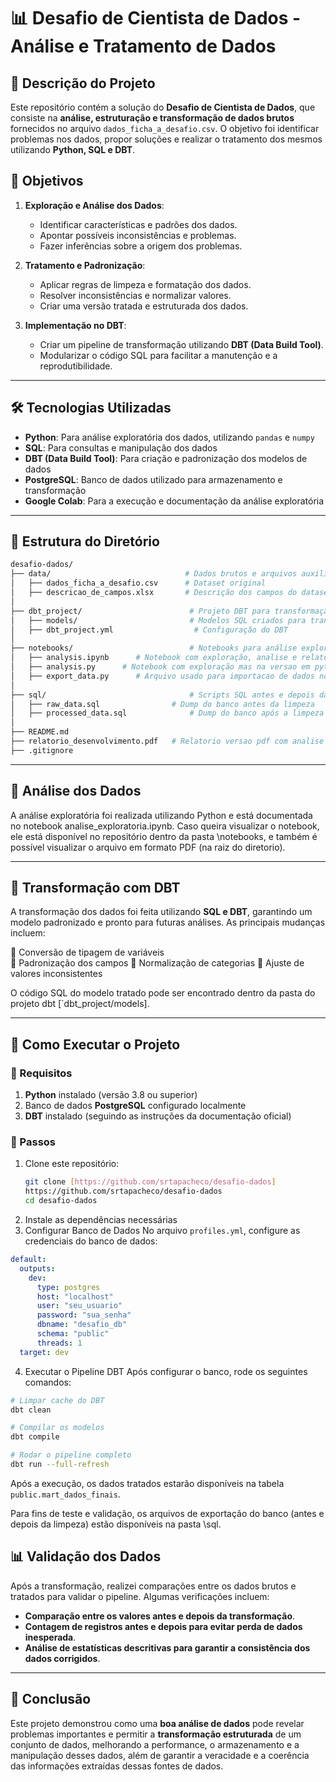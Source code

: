 # 📊 Desafio de Cientista de Dados - Análise e Tratamento de Dados

## 📌 Descrição do Projeto
Este repositório contém a solução do **Desafio de Cientista de Dados**, que consiste na **análise, estruturação e transformação de dados brutos** fornecidos no arquivo `dados_ficha_a_desafio.csv`. O objetivo foi identificar problemas nos dados, propor soluções e realizar o tratamento dos mesmos utilizando **Python, SQL e DBT**.


## 🎯 **Objetivos**
1. **Exploração e Análise dos Dados**:
   - Identificar características e padrões dos dados.
   - Apontar possíveis inconsistências e problemas.
   - Fazer inferências sobre a origem dos problemas.

2. **Tratamento e Padronização**:
   - Aplicar regras de limpeza e formatação dos dados.
   - Resolver inconsistências e normalizar valores.
   - Criar uma versão tratada e estruturada dos dados.

3. **Implementação no DBT**:
   - Criar um pipeline de transformação utilizando **DBT (Data Build Tool)**.
   - Modularizar o código SQL para facilitar a manutenção e a reprodutibilidade.

---

## 🛠️ Tecnologias Utilizadas
- **Python**: Para análise exploratória dos dados, utilizando `pandas` e `numpy`
- **SQL**: Para consultas e manipulação dos dados  
- **DBT (Data Build Tool)**: Para criação e padronização dos modelos de dados  
- **PostgreSQL**: Banco de dados utilizado para armazenamento e transformação  
- **Google Colab**: Para a execução e documentação da análise exploratória  

---

## 📂 Estrutura do Diretório
```bash
desafio-dados/
├── data/                              # Dados brutos e arquivos auxiliares
│   ├── dados_ficha_a_desafio.csv      # Dataset original
│   ├── descricao_de_campos.xlsx       # Descrição dos campos do dataset
│
├── dbt_project/                        # Projeto DBT para transformação de dados
│   ├── models/                         # Modelos SQL criados para transformação
│   ├── dbt_project.yml                  # Configuração do DBT
│
├── notebooks/                          # Notebooks para análise exploratória
│   ├── analysis.ipynb      # Notebook com exploração, analise e relatórios de desenvolvimento versao notebook jupter
│   ├── analysis.py      # Notebook com exploração mas na versao em python
│   ├── export_data.py      # Arquivo usado para importacao de dados no Postgres
│
├── sql/                                # Scripts SQL antes e depois da transformação
│   ├── raw_data.sql                # Dump do banco antes da limpeza
│   ├── processed_data.sql              # Dump do banco após a limpeza e transformação
│
├── README.md      
├── relatorio_desenvolvimento.pdf   # Relatorio versao pdf com analise e desenvolvimento do desafio
├── .gitignore                           
```

---

## 🔎 Análise dos Dados
A análise exploratória foi realizada utilizando Python e está documentada no notebook analise_exploratoria.ipynb. Caso queira visualizar o notebook, ele está disponível no repositório dentro da pasta \notebooks, e também é possível visualizar o arquivo em formato PDF (na raiz do diretorio). 

---

## 🔄 Transformação com DBT
A transformação dos dados foi feita utilizando **SQL e DBT**, garantindo um modelo padronizado e pronto para futuras análises. As principais mudanças incluem:

🔹 Conversão de tipagem de variáveis  
🔹 Padronização dos campos 
🔹 Normalização de categorias
🔹 Ajuste de valores inconsistentes  

O código SQL do modelo tratado pode ser encontrado dentro da pasta do projeto dbt [`dbt_project/models].

---

## 🚀 Como Executar o Projeto

### 📌 Requisitos
1. **Python** instalado (versão 3.8 ou superior)  
2. Banco de dados **PostgreSQL** configurado localmente  
3. **DBT** instalado (seguindo as instruções da documentação oficial)  

### 📌 Passos
1. Clone este repositório:
   ```bash
   git clone [https://github.com/srtapacheco/desafio-dados]
   https://github.com/srtapacheco/desafio-dados
   cd desafio-dados
   ```
2. Instale as dependências necessárias
3. Configurar Banco de Dados
No arquivo `profiles.yml`, configure as credenciais do banco de dados:

```yaml
default:
  outputs:
    dev:
      type: postgres
      host: "localhost"
      user: "seu_usuario"
      password: "sua_senha"
      dbname: "desafio_db"
      schema: "public"
      threads: 1
  target: dev
```

4. Executar o Pipeline DBT
Após configurar o banco, rode os seguintes comandos:

```bash
# Limpar cache do DBT
dbt clean

# Compilar os modelos
dbt compile

# Rodar o pipeline completo
dbt run --full-refresh
```

Após a execução, os dados tratados estarão disponíveis na tabela `public.mart_dados_finais`. 

Para fins de teste e validação, os arquivos de exportação do banco (antes e depois da limpeza) estão disponíveis na pasta \sql.

## 📊 **Validação dos Dados**
Após a transformação, realizei comparações entre os dados brutos e tratados para validar o pipeline. Algumas verificações incluem:
- **Comparação entre os valores antes e depois da transformação**.
- **Contagem de registros antes e depois para evitar perda de dados inesperada**.
- **Análise de estatísticas descritivas para garantir a consistência dos dados corrigidos**.

---

## 📜 Conclusão
Este projeto demonstrou como uma **boa análise de dados** pode revelar problemas importantes e permitir a **transformação estruturada** de um conjunto de dados, melhorando a performance, o armazenamento e a manipulação desses dados, além de garantir a veracidade e a coerência das informações extraídas dessas fontes de dados.
